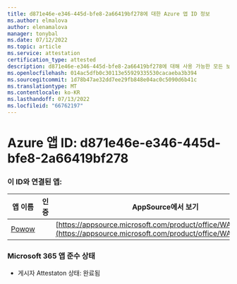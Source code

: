 ```yaml
---
title: d871e46e-e346-445d-bfe8-2a66419bf278에 대한 Azure 앱 ID 정보
ms.author: elmalova
author: elenamalova
manager: tonybal
ms.date: 07/12/2022
ms.topic: article
ms.service: attestation
certification_type: attested
description: d871e46e-e346-445d-bfe8-2a66419bf278에 대해 사용 가능한 모든 보안 및 규정 준수 정보입니다.
ms.openlocfilehash: 014ac5dfb0c30113e55929335530cacaeba3b394
ms.sourcegitcommit: 1d78b47ae32dd7ee29fb848e04ac0c5090d6b41c
ms.translationtype: MT
ms.contentlocale: ko-KR
ms.lasthandoff: 07/13/2022
ms.locfileid: "66762197"
---
```

# <a name="azure-app-id-d871e46e-e346-445d-bfe8-2a66419bf278"></a>Azure 앱 ID: d871e46e-e346-445d-bfe8-2a66419bf278


### <a name="apps-associated-with-this-id"></a>이 ID와 연결된 앱:
| **앱 이름** | **인증** | **AppSource에서 보기** |
|--------------|---------------|-----------------------|
| [Powow](../forward/WA200002952.md) |  | [https://appsource.microsoft.com/product/office/WA200002952](https://appsource.microsoft.com/product/office/WA200002952) |

### <a name="microsoft-365-app-compliance-status"></a>Microsoft 365 앱 준수 상태
- 게시자 Attestaton 상태: 완료됨
